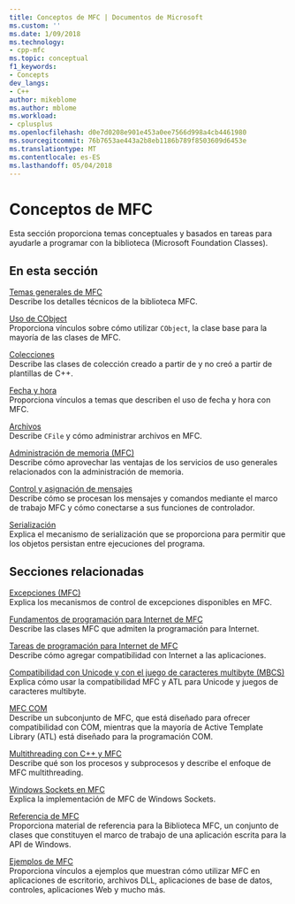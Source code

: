 ```yaml
---
title: Conceptos de MFC | Documentos de Microsoft
ms.custom: ''
ms.date: 1/09/2018
ms.technology:
- cpp-mfc
ms.topic: conceptual
f1_keywords:
- Concepts
dev_langs:
- C++
author: mikeblome
ms.author: mblome
ms.workload:
- cplusplus
ms.openlocfilehash: d0e7d0208e901e453a0ee7566d998a4cb4461980
ms.sourcegitcommit: 76b7653ae443a2b8eb1186b789f8503609d6453e
ms.translationtype: MT
ms.contentlocale: es-ES
ms.lasthandoff: 05/04/2018
---
```

# <a name="mfc-concepts"></a>Conceptos de MFC

Esta sección proporciona temas conceptuales y basados en tareas para ayudarle a programar con la biblioteca (Microsoft Foundation Classes).

## <a name="in-this-section"></a>En esta sección

[Temas generales de MFC](../mfc/general-mfc-topics.md)  
Describe los detalles técnicos de la biblioteca MFC.

[Uso de CObject](../mfc/using-cobject.md)  
Proporciona vínculos sobre cómo utilizar `CObject`, la clase base para la mayoría de las clases de MFC.

[Colecciones](../mfc/collections.md)  
Describe las clases de colección creado a partir de y no creó a partir de plantillas de C++.

[Fecha y hora](../atl-mfc-shared/date-and-time.md)  
Proporciona vínculos a temas que describen el uso de fecha y hora con MFC.

[Archivos](../mfc/files-in-mfc.md)  
Describe `CFile` y cómo administrar archivos en MFC.

[Administración de memoria (MFC)](../mfc/memory-management.md)  
Describe cómo aprovechar las ventajas de los servicios de uso generales relacionados con la administración de memoria.

[Control y asignación de mensajes](../mfc/message-handling-and-mapping.md)  
Describe cómo se procesan los mensajes y comandos mediante el marco de trabajo MFC y cómo conectarse a sus funciones de controlador.

[Serialización](../mfc/serialization-in-mfc.md)  
Explica el mecanismo de serialización que se proporciona para permitir que los objetos persistan entre ejecuciones del programa.

## <a name="related-sections"></a>Secciones relacionadas

[Excepciones (MFC)](../mfc/exception-handling-in-mfc.md)  
Explica los mecanismos de control de excepciones disponibles en MFC.

[Fundamentos de programación para Internet de MFC](../mfc/mfc-internet-programming-basics.md)  
Describe las clases MFC que admiten la programación para Internet.

[Tareas de programación para Internet de MFC](../mfc/mfc-internet-programming-tasks.md)  
Describe cómo agregar compatibilidad con Internet a las aplicaciones.

[Compatibilidad con Unicode y con el juego de caracteres multibyte (MBCS)](../atl-mfc-shared/unicode-and-multibyte-character-set-mbcs-support.md)  
Explica cómo usar la compatibilidad MFC y ATL para Unicode y juegos de caracteres multibyte.

[MFC COM](../mfc/mfc-com.md)  
Describe un subconjunto de MFC, que está diseñado para ofrecer compatibilidad con COM, mientras que la mayoría de Active Template Library (ATL) está diseñado para la programación COM.

[Multithreading con C++ y MFC](../parallel/multithreading-with-cpp-and-mfc.md)  
Describe qué son los procesos y subprocesos y describe el enfoque de MFC multithreading.

[Windows Sockets en MFC](../mfc/windows-sockets.md)  
Explica la implementación de MFC de Windows Sockets.

[Referencia de MFC](../mfc/mfc-desktop-applications.md)  
Proporciona material de referencia para la Biblioteca MFC, un conjunto de clases que constituyen el marco de trabajo de una aplicación escrita para la API de Windows.

[Ejemplos de MFC](../visual-cpp-samples.md)  
Proporciona vínculos a ejemplos que muestran cómo utilizar MFC en aplicaciones de escritorio, archivos DLL, aplicaciones de base de datos, controles, aplicaciones Web y mucho más.
